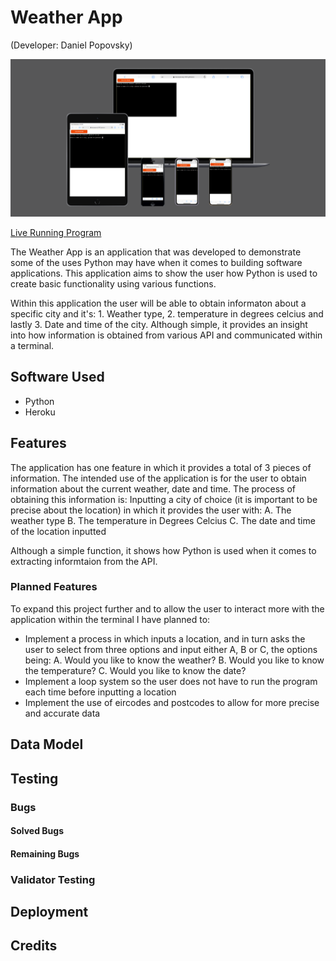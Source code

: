 # Weather App
(Developer: Daniel Popovsky)

![Mockup Image](pythondocs/mockup.png)

[Live Running Program](https://weather-app-project-3.herokuapp.com/)

The Weather App is an application that was developed to demonstrate some of the uses Python may have when it comes to building software applications. This application aims to show the user how Python is used to create basic functionality using various functions.

Within this application the user will be able to obtain informaton about a specific city and it's: 1. Weather type, 2. temperature in degrees celcius and lastly 3. Date and time of the city. Although simple, it provides an insight into how information is obtained from various API and communicated within a terminal.

## Software Used
- Python
- Heroku

## Features
The application has one feature in which it provides a total of 3 pieces of information. The intended use of the application is for the user to obtain information about the current weather, date and time. The process of obtaining this information is: Inputting a city of choice (it is important to be precise about the location) in which it provides the user with:
A. The weather type
B. The temperature in Degrees Celcius
C. The date and time of the location inputted

Although a simple function, it shows how Python is used when it comes to extracting informtaion from the API.

### Planned Features
To expand this project further and to allow the user to interact more with the application within the terminal I have planned to:
- Implement a process in which inputs a location, and in turn asks the user to select from three options and input either A, B or C, the options being:
A. Would you like to know the weather?
B. Would you like to know the temperature?
C. Would you like to know the date?
- Implement a loop system so the user does not have to run the program each time before inputting a location
- Implement the use of eircodes and postcodes to allow for more precise and accurate data

## Data Model

## Testing

### Bugs

#### Solved Bugs

#### Remaining Bugs

### Validator Testing

## Deployment

## Credits


